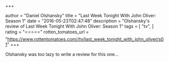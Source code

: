 +++

author = "Daniel Olshansky"
title = "Last Week Tonight With John Oliver: Season 1"
date = "2016-05-23T02:47:48"
description = "Olshansky's review of Last Week Tonight With John Oliver: Season 1"
tags = [
    "tv",
]
rating = "⭐⭐⭐⭐⭐"
rotten_tomatoes_url = "https://www.rottentomatoes.com//tv/last_week_tonight_with_john_oliver/s01"
+++

Olshansky was too lazy to write a review for this one...

